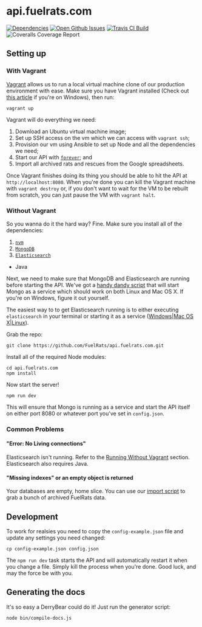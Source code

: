 # api.fuelrats.com

[![Dependencies](http://img.shields.io/david/FuelRats/api.fuelrats.com.svg?style=flat-square)](https://david-dm.org/FuelRats/api.fuelrats.com)
[![Open Github Issues](http://img.shields.io/github/issues/FuelRats/api.fuelrats.com.svg?style=flat-square)](https://github.com/FuelRats/api.fuelrats.com/issues)
[![Travis CI Build](http://img.shields.io/travis/FuelRats/api.fuelrats.com.svg?style=flat-square)](https://travis-ci.org/FuelRats/api.fuelrats.com)
![Coveralls Coverage Report](http://img.shields.io/coveralls/FuelRats/api.fuelrats.com.svg?style=flat-square)

## Setting up

### With Vagrant

[Vagrant](vagrantup.com) allows us to run a local virtual machine clone of our production environment with ease. Make sure you have Vagrant installed (Check out [this article](https://servercheck.in/blog/running-ansible-within-windows) if you're on Windows), then run:

    vagrant up

Vagrant will do everything we need:

1. Download an Ubuntu virtual machine image;
1. Set up SSH access on the vm which we can access with `vagrant ssh`;
1. Provision our vm using Ansible to set up Node and all the dependencies we need;
1. Start our API with [`forever`](https://www.npmjs.com/package/forever); and
1. Import all archived rats and rescues from the Google spreadsheets.

Once Vagrant finishes doing its thing you should be able to hit the API at `http://localhost:8080`. When you're done you can kill the Vagrant machine with `vagrant destroy` or, if you don't want to wait for the VM to be rebuilt from scratch, you can just pause the VM with `vagrant halt`.

### Without Vagrant

So you wanna do it the hard way? Fine. Make sure you install all of the dependencies:

1. [`nvm`](https://github.com/creationix/nvm)
1. [`MongoDB`](https://www.mongodb.com/)
1. [`Elasticsearch`](https://www.elastic.co/)
  * Java

Next, we need to make sure that MongoDB and Elasticsearch are running before starting the API. We've got a [handy dandy script](bin/mongo.sh) that will start Mongo as a service which should work on both Linux and Mac OS X. If you're on Windows, figure it out yourself.

The easiest way to to get Elasticsearch running is to either executing `elasticsearch` in your terminal or starting it as a service ([Windows](https://www.elastic.co/guide/en/elasticsearch/reference/current/setup-service-win.html)|[Mac OS X](http://stackoverflow.com/questions/22850247/installing-elasticsearch-on-osx-mavericks/#answer-22855889)|[Linux](https://www.elastic.co/guide/en/elasticsearch/reference/current/setup-service.html)).

Grab the repo:

    git clone https://github.com/FuelRats/api.fuelrats.com.git

Install all of the required Node modules:

    cd api.fuelrats.com
    npm install

Now start the server!

    npm run dev

This will ensure that Mongo is running as a service and start the API itself on either port 8080 or whatever port you've set in `config.json`.

### Common Problems

#### "Error: No Living connections"

Elasticsearch isn't running. Refer to the [Running Without Vagrant](#without-vagrant) section. Elasticsearch also requires Java.

#### "Missing indexes" or an empty object is returned

Your databases are empty, home slice. You can use our [import script](bin/import.js) to grab a bunch of archived FuelRats data.

## Development

To work for realsies you need to copy the `config-example.json` file and update any settings you need changed:

    cp config-example.json config.json


The `npm run dev` task starts the API and will automatically restart it when you change a file. Simply kill the process when you're done. Good luck, and may the force be with you.

## Generating the docs

It's so easy a DerryBear could do it! Just run the generator script:

    node bin/compile-docs.js
